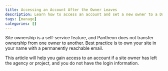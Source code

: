 ```yaml
---
title: Accessing an Account After the Owner Leaves
description: Learn how to access an account and set a new owner to a Drupal or WordPress site.
tags: [manage]
categories: []
---
```


Site ownership is a self-service feature, and Pantheon does not transfer ownership from one owner to another. Best practice is to own your site in your name with a permanently reachable email.

This article will help you gain access to an account if a site owner has left the agency or project, and you do not have the login information.

<Partial file="recover-account-after-owner-leaves.md" />
